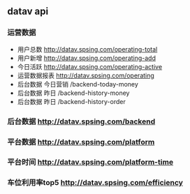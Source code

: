 ## datav api
 ### 运营数据 
 - 用户总数 http://datav.spsing.com/operating-total
 - 用户新增 http://datav.spsing.com/operating-add
 - 今日活跃 http://datav.spsing.com/operating-active
 - 运营数据报表 http://datav.spsing.com/operating
 - 后台数据 今日营销 /backend-today-money
 - 后台数据 昨日 /backend-history-money
 - 后台数据 昨日 /backend-history-order
 ### 后台数据 http://datav.spsing.com/backend
 ### 平台数据 http://datav.spsing.com/platform
 ### 平台时间 http://datav.spsing.com/platform-time
 ### 车位利用率top5 http://datav.spsing.com/efficiency